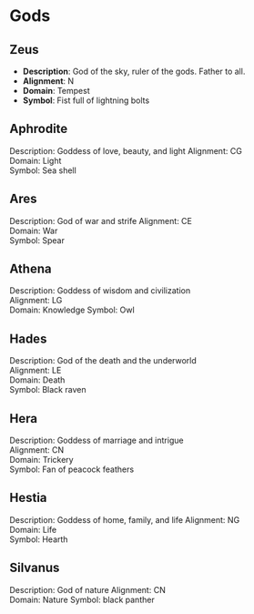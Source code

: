 # Gods

## Zeus

* **Description**:  God of the sky, ruler of the gods.   Father to all.	
* **Alignment**:  N	
* **Domain**:  Tempest	
* **Symbol**:  Fist full of lightning bolts

## Aphrodite

Description:  Goddess of love, beauty, and light
Alignment:  CG	
Domain:  Light	
Symbol:  Sea shell

## Ares

Description:  God of war and strife	
Alignment: CE	
Domain:  War	
Symbol:  Spear

## Athena

Description:  Goddess of wisdom and civilization	
Alignment:  LG	
Domain:  Knowledge
Symbol:  Owl

## Hades

Description:  God of the death and the underworld	
Alignment:  LE	
Domain:  Death	
Symbol:  Black raven

## Hera

Description:  Goddess of marriage and intrigue	
Alignment:  CN	
Domain:  Trickery	
Symbol:  Fan of peacock feathers

## Hestia

Description:  Goddess of home, family, and life	
Alignment:  NG	
Domain:  Life	
Symbol:  Hearth

## Silvanus

Description:  God of nature	
Alignment:  CN	
Domain:  Nature	
Symbol:  black panther
